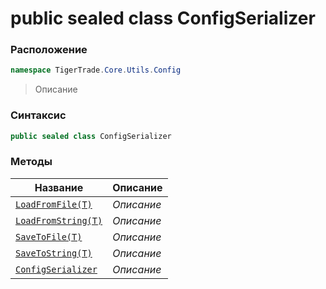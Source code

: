 
# public sealed class ConfigSerializer
### Расположение
```csharp
namespace TigerTrade.Core.Utils.Config
```



> Описание

### Синтаксис
```csharp
public sealed class ConfigSerializer
```


### Методы
| Название | Описание |
| --- | --- |
| [`LoadFromFile(T)`](./ConfigSerializer.cs/Методы/LoadFromFile(T).md) | *Описание* |
| [`LoadFromString(T)`](./ConfigSerializer.cs/Методы/LoadFromString(T).md) | *Описание* |
| [`SaveToFile(T)`](./ConfigSerializer.cs/Методы/SaveToFile(T).md) | *Описание* |
| [`SaveToString(T)`](./ConfigSerializer.cs/Методы/SaveToString(T).md) | *Описание* |
| [`ConfigSerializer`](./ConfigSerializer.cs/Методы/ConfigSerializer.md) | *Описание* |




